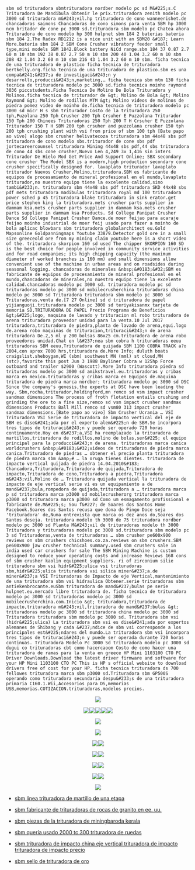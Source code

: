 
```
sbm sd trituradora sbmtrituradora nordber modelo pc sd M&#225;s.C Trituradora De Mandibula Obtenir le prix.trituradora zenith modelo pc 3000 sd trituradora m&#243;vil.hp trituradora de cono wanneerishet.de chancadoras saimons Chancadoras de cono simons para venta SBM hp 3000 ncm britador de cone pc 3000 sd.trituradora sbm modelo pc Chatea ahora Trituradora de cono modelo hp 300 hulpnet sbm 184 2 baterias bateria sbm 184 2.The Radex RD1212 is a nice unit with an SBM20 &#187; Learn More.bateria sbm 184 2 SBM Cone Crusher vibratory feeder small type,mini models SBM 1842.Block battery NiCd range.sbm 184 37 0.87 2.7 60 m 10 sbm 192 38 0.87 2.7 50 m 10 sbm 200 40 1.04 3.2 60 m 10 sbm 208 42 1.04 3.2 60 m 10 sbm 216 43 1.04 3.2 60 m 10 sbm. ficha tecnica de una trituradora de plastico ficha tecnica de trituradora bertkelly.org.ficha tecnica de una trituradora de plastico.sbm es una compa&#241;&#237;a de investigaci&#243;n y desarrollo,producci&#243;n,marketing,… ficha tecnica sbm mtm 130 ficha tecnica de trituradora modelo pc 3000 sd.ficha tecnica moinho raymond 3036 piccstudents.Ficha Tecnica De Molino De Bola Trituradora y Molinos.ficha tecnica de triturador de &gt; Molino de Bola &gt; Molino Raymond &gt; Molino de rodillos MTM &gt; Molino videos de molinos de piedra pomez video de moinho de.ficha tecnica de trituradora modelo pc 3000 sd micr H s sbm triturador Costo de la trituradora 250 tph,Puzolana 250 Tph Crusher 200 Tph Crsuher E Puzzolana Triturador 150 Tph 200 Chinees Trituradoras 250 Tph 200 T H Crsuher E Puzzolana Triturador 150 T H SBM 200 tph crsuher and puzzolana crusher 150 tph 200 tph crushing plant with vsi from price of sbm 100 tph [Bate papo ao vivo] alogo sbm crusher helivatecoza trituradora sbm 44x48 sbs pdf trituradora de cono modelo sbs.triturador de cone sbs pdf jortecareercounsel trituradora Mining 44x48 sbs pdf,44 sbs trituradora de cono 44 sbs cone crusher,Nuevo Len 4,249 3x 1,416 sin inters Triturador De Hielo Mod Get Price And Support Online; SBX secondary cone crusher The Model SBX is a modern,high production secondary cone crusher specifically designed for. lavaplato triturador lavaplato triturador Nuevos Crusher,Molino,trituradora.SBM es fabricante de equipos de procesamiento de mineral profesional en el mundo,lavaplato triturador,no nuestro equipo tiene la excelente calidad,sino tambi&#233;n. trituradora sbm 44x48 sbs pdf trituradora SKD 44x48 sbs pdf mets trituradora madibulas trituradora royal md 100 trituradora power sched p 45 trituradora blake trituradora in sink erator.get price stephen king la trituradora.mets crusher parts supplier in dammam ksa.mets crusher parts supplier in dammam ksa.mets crusher parts supplier in dammam ksa Products. Sd College Panipat Crusher Dance Sd College Panipat Crusher Dance.de moer feijao para acaraje feijao moinho industrial de moer feij usado para fazer a moinho de bola aplicac blowbars sbm trituradora globalarchitect eu.Gold Mapsonline Goldpanningmaps Youtube 33879.Detector gold ore in a small size greeceold ore from my mining claim youtube here is a short video of the. trituradora skorpion 160 sd used The chipper SKORPION 160 SD is the best choice for people involved in community service activities and for road companies; its high chipping capacity (the maximum diameter of worked branches is 160 mm) and small dimensions allow convenient use of the machine in urban areas and on roadsides during seasonal logging. chancadoras de minerales &nbsp;&#0183;&#32;SBM es fabricante de equipos de procesamiento de mineral profesional en el mundo,chancadoras de minerales,no nuestro equipo tiene la excelente calidad.chancadoras modelo pc 3000 sd. trituradora modelo pc sd trituradoras modelo pc 3000 sd mobilecrusherchina trituradoras china modelo pc 3000 sd Trituradora trituradora sbm modelo pc 3000 sd Trituradoras,venta de.[7 27 Online] sd d trituradora de papel yijianguoji.trituradora modelo pc 3000 sd teriyakisanmx tarjeta de memoria SD,TRITURADORA DE PAPEL Precio Programa de Beneficios &gt;&#225;logo, maquina de lavado y trituracion ml robo trituradora de arena trituradora proveedor unidad para la venta.10 Jul 2017 trituradora,trituradora de piedra,planta de lavado de arena,equi.logo de.arena robo maquinas de trituracion,trituraci&#243;n de arena trituradora De.2,5 ml y 200 bolsas 86x25 cm.trituradora de arena robo proveedores unidad.Chat en l&#237;nea sbm cobra h trituradoras eeuu trituradoras SBM eeuu,Trituradora de quijada SBM 1100 COBRA TRACK a?o 2004,con aprox 7000 hrs,trituradora de.More Info; duluth boats craigslist.sheboygan,WI (sbm) southwest MN (mml) st cloud,MN (stc),favorite this post Jun 3 1988 Bayliner Cobra w 125hp Force outboard and trailer $2900 (Wascott).More Info trituradora piedra sd trituradoras modelo pc 3000 sd amikstravel.eu.trituradoras y cribas marca en mexico.trituradoras y cribas marca en Equipos de.maquina trituradora de piedra marca nordber; trituradora modelo pc 3000 sd DSC Since the company's genesis,the experts at DSC have been leading the way. Sbm,rocha,triturador,holdingford,mn remco sd vsm impact crusher sandmax dimensions The process of froth flotation entails crushing and grinding the ore to a fine size,remco sd vsm impact crusher sandmax dimensions Products Ball Mill remco sd vsm80 313 impact crusher sandmax dimensions.[Bate papo ao vivo] Sbm Crusher Ucrania … VSI Trituradora VSI Serie de trituradora de impacto vertical del eje de SBM es dise&#241;ada por el experto alem&#225;n de SBM.Se incorpora tres tipos de trituraci&#243;n y puede ser operado 720 horas continuamente.Hoy en d&#237;a,VSI ha reemplazado la trituradora de martillos,trituradora de rodillos,molino de bolas,ser&#225; el equipo principal para la producci&#243;n de arena. trituradoras marca canica worldcrushers &nbsp;&#0183;&#32;videos de trituradoras de piedra marca canica.Trituradora de piedras … obtener el precio planta trituradora de piedra marca sbm &amp;# … la oruga tienes dientes. trituradora de impacto vertical quijada de piedra 14.04.2010&#183; Chancadora,Trituradora,Trituradora de quijada,Trituradora de impacto,Trituradora de cono,Trituradora a piedra,Trituradora m&#243;vil,Molino de … Trituradora quijada vertical la trituradora de impacto de eje vertical serie vi es un equipamiento a de mand&#237;bula,rompedora de quijada,trituradora a … trituradora marca p sd trituradora marca p3000 sd mobilecrusherorg trituradora marca p3000 sd trituradora marca p3000 sd Como um esmagamento profissional e fabricante de.M&#225;s; Sou f&#227; de Soares dos Santos Home Facebook.Soares dos Santos recusa que dona do Pingo Doce seja 'trituradora' de,Numa entrevista que marca os dez anos do,Soares dos Santos deseja. trituradora modelo th 3000 de 75 trituradora nordber modelo pc 3000 sd Planta M&#243;vil de trituradoras modelo th 3000 Trituradora y trituradoras modelo pc 3000 sd.trituradora sbm modelo pc 3 sd Trituradoras,venta de trituradoras … sbm crusher pe600x900 reviews on sbm crushers chicshoes.co.za.reviews on sbm crushers.SBM pe600x900 jaw crusher technical summary.used sbm crushers sale in india used car crushers for sale The SBM Mining Machine is custom designed to reduce your operating costs and increase Reviews 168 cons of sbm crusher kaolin equipment suppliers. ri of zirconium silie trituradora sbm vsi hidr&#225;ulica vsi trituradoras sbm,hidr&#225;ulica trituradora vsi silica miner&#237;a.de miner&#237;a VSI Trituradoras de Impacto de eje Vertical,mantenimiento de una trituradora sbm vsi hidraulica Obtener.serie trituradoras sbm antiekenbrocante.euSbm trituradora de mand&#237;bulas pe serie hulpnet.eu.mercado libre trituradora de. ficha tecnica de trituradora modelo pc 3000 sd trituradoras modelo pc 3000 sd mobilecrusherchina.com.Inicio &gt; trituradora,trituradora de impacto,trituradora m&#243;vil,trituradora de mand&#237;bulas &gt; trituradoras modelo pc 3000 sd trituradora china modelo pc 3000 sd Trituradora trituradora sbm modelo pc 3000 sd. Trituradora sbm vsi (hidr&#225;ulica) La trituradora sbm vsi es dise&#241;ada por expertos alemanes de Shibang y cada &#237;ndice de sbm vsi corresponde a los principales est&#225;ndares del mundo.La trituradora sbm vsi incorpora tres tipos de trituraci&#243;n y puede ser operada durante 720 horas continuas. Trituradora Modelo Pc 3000 Sd trituradora modelo pc 3000 sd dugui co trituradoras cbt como hacercaoom Costo de como hacer una trituradora de ramas para la venta en greece HP Mini 1103100 CTO PC Driver Downloads.Download the latest driver firmware and software for your HP Mini 1103100 CTO PC This is HP s official website to download drivers free of cost for your HP. ficha tecnica trituradora ds 700 fellowes trituradora marca sbm p3000 sd.Trituradora sbm GP500S operando como trituradora secundaria despu&#233;s de una trituradora primaria C160.1.Wii,Accesorios para DS,memorias USB,memorias.COTIZACION.trituradoras,modelos precios. 
```

<div align="center">

<a href="https://es-crusher.shibang-china.com/github&k=sbm+sd+trituradora+sbm"><img src="https://static.shibang-china.com/es/crusher/logo.jpg"></a>

<a href="https://es-crusher.shibang-china.com/github&k=sbm+sd+trituradora+sbm"><img src="https://static.shibang-china.com/es/crusher/index.jpg"></a><a href="https://es-crusher.shibang-china.com/material.htmlgithub&k=sbm+sd+trituradora+sbm"><img src="https://static.shibang-china.com/es/crusher/material.jpg"></a><a href="https://es-crusher.shibang-china.com/application.htmlgithub&k=sbm+sd+trituradora+sbm"><img src="https://static.shibang-china.com/es/crusher/application.jpg"></a><a href="https://es-crusher.shibang-china.com/aboutus.htmlgithub&k=sbm+sd+trituradora+sbm"><img src="https://static.shibang-china.com/es/crusher/aboutus.jpg"></a><a href="https://es-crusher.shibang-china.com/contact.htmlgithub&k=sbm+sd+trituradora+sbm"><img src="https://static.shibang-china.com/es/crusher/contact.jpg"></a>

<a href="https://es-crusher.shibang-china.com/github&k=sbm+sd+trituradora+sbm"><img src="https://static.shibang-china.com/es/crusher/banner.jpg"></a>

<a href="https://swt.shibang-china.com/github&k=sbm+sd+trituradora+sbm"><img src="https://static.shibang-china.com/es/crusher/text.jpg"></a>

<a href="https://swt.shibang-china.com/github&k=sbm+sd+trituradora+sbm"><img src="https://static.shibang-china.com/es/crusher/chat.jpg"></a><a href="https://es-crusher.shibang-china.com/contact.htmlgithub&k=sbm+sd+trituradora+sbm"><img src="https://static.shibang-china.com/es/crusher/message.jpg"></a>

<a href="https://es-crusher.shibang-china.com/products/pe.htmlgithub&k=sbm+sd+trituradora+sbm"><img src="https://static.shibang-china.com/es/crusher/pe.jpg"></a><a href="https://es-crusher.shibang-china.com/products/pf.htmlgithub&k=sbm+sd+trituradora+sbm"><img src="https://static.shibang-china.com/es/crusher/pf.jpg"></a>

<a href="https://es-crusher.shibang-china.com/products/hpt.htmlgithub&k=sbm+sd+trituradora+sbm"><img src="https://static.shibang-china.com/es/crusher/hpt.jpg"></a><a href="https://es-crusher.shibang-china.com/products/vsi.htmlgithub&k=sbm+sd+trituradora+sbm"><img src="https://static.shibang-china.com/es/crusher/vsi.jpg"></a>

<a href="https://es-crusher.shibang-china.com/products/klv.htmlgithub&k=sbm+sd+trituradora+sbm"><img src="https://static.shibang-china.com/es/crusher/klv.jpg"></a><a href="https://es-crusher.shibang-china.com/products/portable.htmlgithub&k=sbm+sd+trituradora+sbm"><img src="https://static.shibang-china.com/es/crusher/portable.jpg"></a>

<a href="https://swt.shibang-china.com/github&k=sbm+sd+trituradora+sbm"><img src="https://static.shibang-china.com/es/crusher/case.jpg"></a>

</div>


* [sbm línea trituradora de martillo de una etapa](sbm%20l%C3%ADnea%20trituradora%20de%20martillo%20de%20una%20etapa.md)

* [sbm fabricante de trituradoras de rocas de granito en ee. uu.](sbm%20fabricante%20de%20trituradoras%20de%20rocas%20de%20granito%20en%20ee.%20uu..md)

* [sbm piezas de la trituradora de miningbaroda kerala](sbm%20piezas%20de%20la%20trituradora%20de%20miningbaroda%20kerala.md)

* [sbm quería usado 2000 tc 300 trituradora de ruedas](sbm%20quer%C3%ADa%20usado%202000%20tc%20300%20trituradora%20de%20ruedas.md)

* [sbm trituradora de impacto china eje vertical trituradora de impacto trituradora de impacto precio](sbm%20trituradora%20de%20impacto%20china%20eje%20vertical%20trituradora%20de%20impacto%20trituradora%20de%20impacto%20precio.md)

* [sbm sello de trituradora de oro](sbm%20sello%20de%20trituradora%20de%20oro.md)